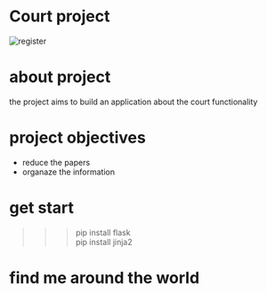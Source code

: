 # Court project 
<img src="https://thumbor.forbes.com/thumbor/fit-in/900x510/https://www.forbes.com/advisor/wp-content/uploads/2022/07/Image_-_Business_Name_.jpeg.jpg" alt="register" ></img>

# about project 
the project aims to build an application about the court functionality 

# project objectives 
-  reduce the papers
-  organaze the information 

# get start 
>>> pip install flask <br>
>>> pip install jinja2

# find me around the world
